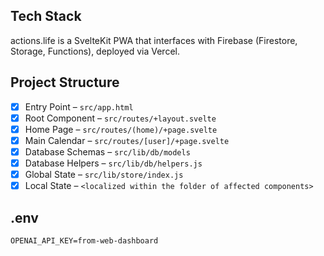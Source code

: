 ## Tech Stack
actions.life is a SvelteKit PWA that interfaces with Firebase (Firestore, Storage, Functions), deployed via Vercel.

## Project Structure
- [x] Entry Point – ```src/app.html```
- [x] Root Component – ```src/routes/+layout.svelte```
- [x] Home Page – ```src/routes/(home)/+page.svelte```
- [x] Main Calendar – ```src/routes/[user]/+page.svelte```
- [x] Database Schemas – ```src/lib/db/models```
- [x] Database Helpers – ```src/lib/db/helpers.js```
- [x] Global State – ```src/lib/store/index.js```
- [x] Local State – ```<localized within the folder of affected components>```

## .env
```
OPENAI_API_KEY=from-web-dashboard
```
